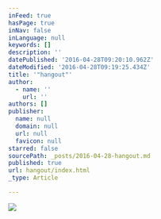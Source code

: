 ```yaml
---
inFeed: true
hasPage: true
inNav: false
inLanguage: null
keywords: []
description: ''
datePublished: '2016-04-28T09:20:10.962Z'
dateModified: '2016-04-28T09:19:25.434Z'
title: '"hangout"'
author:
  - name: ''
    url: ''
authors: []
publisher:
  name: null
  domain: null
  url: null
  favicon: null
starred: false
sourcePath: _posts/2016-04-28-hangout.md
published: true
url: hangout/index.html
_type: Article

---
```

![](https://the-grid-user-content.s3-us-west-2.amazonaws.com/a6d5452e-f8c3-44fc-9f95-69a04812441f.jpg)